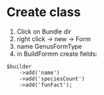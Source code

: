 # Create class
1. Click on Bundle dir
2. right click -> new -> Form
3. name GenusFormType
4. in BuildFormm create fields:
```
$builder
    ->add('name')
    ->add('speciesCount')
    ->add('funFact');
```